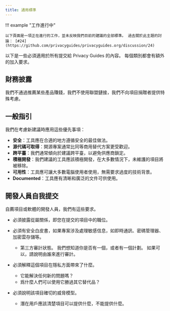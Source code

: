 ```yaml
---
title: 通用標準
---
```


!!! example "工作進行中"

    以下頁面是一項正在進行的工作，並未反映我們目前的建議的全部標準。 過去關於此主題的討論： [#24](https://github.com/privacyguides/privacyguides.org/discussion/24)

以下是一些必須適用於所有提交給 Privacy Guides 的內容。 每個類別都會有額外的加入要求。

## 財務披露

我們不通過推薦某些產品賺錢，我們不使用聯盟鏈接，我們不向項目捐贈者提供特殊考慮。

## 一般指引

我們在考慮新建議時應用這些優先事項：

- **安全**：工具應在合適的地方遵循安全的最佳做法。
- **源代碼可取得**：開源專案通常比同等商用替代方案更受歡迎。
- **跨平臺**：我們通常傾向於建議跨平臺，以避免供應商鎖定。
- **積極開發**：我們建議的工具應該積極開發，在大多數情況下，未維護的項目將被移除。
- **可用性**：工具應可讓大多數電腦使用者使用，無需要求過度的技術背景。
- **Documented**：工具應有清晰和廣泛的文件可供使用。

## 開發人員自我提交

自薦項目或軟體的開發人員，我們有這些要求。

- 必須披露從屬關係，即您在提交的項目中的職位。

- 必須有安全白皮書，如果專案涉及處理敏感信息，如即時通訊、密碼管理器、加密雲存儲等。
    - 第三方審計狀態。 我們想知道你是否有一個，或者有一個計劃。 如果可以，請說明由誰來進行審計。

- 必須解釋這個項目在隱私方面帶來了什麼。
    - 它能解決任何新的問題嗎？
    - 爲什麼人們可以使用它勝過其它替代品？

- 必須說明該項目確切的威脅模型。
    - 潛在用戶應該清楚項目可以提供什麼，不能提供什麼。
